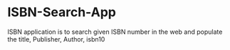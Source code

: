 # ISBN-Search-App
ISBN application is to search given ISBN number in the web and populate the title, Publisher, Author, isbn10 
